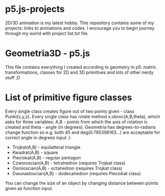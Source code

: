 # p5.js-projects
2D/3D animation is my latest hobby. This repository contains some of my projects: links to animations and codes. I encourage you to begin journey through my world with project list.txt file.

# Geometria3D - p5.js

This file contains everything I created according to geometry in p5: matrix transformations, classes for 2D and 3D primitives and lots of other nerdy stuff ;D

# List of primitive figure classes

Every single class creates figure out of two points given - class Punkt(x,y,z). Every single class has rotate method x.obroc(A,B,theta), which asks for three variables: A,B - points from which the axis of rotation is created and theta - angle (in degrees). Geometria has degrees-to-radians change function so e.g. both 45 and deg(0.785398163...) are acceptable for correct angle in degrees input :)

- Trojkat(A,B) - equilatteral triangle
- Kwadrat(A,B) - square
- Pieciokat(A,B) - regular pentagon
- Czworoscian(A,B) - tetrahedron (requires Trojkat class)
- Osmioscian(A,B) - octahedron (requires Trojkat class)
- Dwunastoscian(A,B) - dodecahedron (requires Pieciokat class)

You can change the size of an object by changing distance between points given as function input.